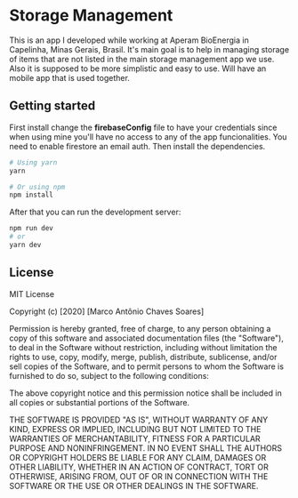 # Storage Management

This is an app I developed while working at Aperam BioEnergia in Capelinha, Minas Gerais, Brasil. It's main goal is to help in managing storage of items that are not listed in the main storage management app we use. Also it is supposed to be more simplistic and easy to use. Will have an mobile app that is used together.

## Getting started

First install change the **firebaseConfig** file to have your credentials since when using mine you'll have no access to any of the app funcionalities. You need to enable firestore an email auth. Then install the dependencies.

```bash
# Using yarn
yarn

# Or using npm
npm install
```

After that you can run the development server:
```bash
npm run dev
# or
yarn dev
```

## License
MIT License

Copyright (c) [2020] [Marco Antônio Chaves Soares]

Permission is hereby granted, free of charge, to any person obtaining a copy
of this software and associated documentation files (the "Software"), to deal
in the Software without restriction, including without limitation the rights
to use, copy, modify, merge, publish, distribute, sublicense, and/or sell
copies of the Software, and to permit persons to whom the Software is
furnished to do so, subject to the following conditions:

The above copyright notice and this permission notice shall be included in all
copies or substantial portions of the Software.

THE SOFTWARE IS PROVIDED "AS IS", WITHOUT WARRANTY OF ANY KIND, EXPRESS OR
IMPLIED, INCLUDING BUT NOT LIMITED TO THE WARRANTIES OF MERCHANTABILITY,
FITNESS FOR A PARTICULAR PURPOSE AND NONINFRINGEMENT. IN NO EVENT SHALL THE
AUTHORS OR COPYRIGHT HOLDERS BE LIABLE FOR ANY CLAIM, DAMAGES OR OTHER
LIABILITY, WHETHER IN AN ACTION OF CONTRACT, TORT OR OTHERWISE, ARISING FROM,
OUT OF OR IN CONNECTION WITH THE SOFTWARE OR THE USE OR OTHER DEALINGS IN THE
SOFTWARE.